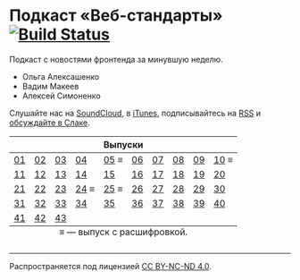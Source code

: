 # Подкаст «Веб-стандарты» [![Build Status](https://travis-ci.org/web-standards-ru/podcast.svg?branch=master)](https://travis-ci.org/web-standards-ru/podcast)

Подкаст с новостями фронтенда за минувшую неделю.

- Ольга Алексашенко
- Вадим Макеев
- Алексей Симоненко

Слушайте нас на [SoundCloud](https://soundcloud.com/web-standards), в [iTunes](https://itunes.apple.com/ru/podcast/veb-standarty/id1080500016), подписывайтесь на [RSS](http://feeds.soundcloud.com/users/soundcloud:users:202737209/sounds.rss) и [обсуждайте в Слаке](https://web-standards.slack.com/messages/podcast/).

<table>
  <caption style="caption-side: bottom">≡ — выпуск с расшифровкой.</caption>
  <thead>
    <tr>
      <th colspan="10" style="text-align: center">Выпуски</th>
    </tr>
  </thead>
  <tbody>
    <tr>
      <td><a href="episodes/episode-01.md">01</a></td>
      <td><a href="episodes/episode-02.md">02</a></td>
      <td><a href="episodes/episode-03.md">03</a></td>
      <td><a href="episodes/episode-04.md">04</a></td>
      <td><a href="episodes/episode-05.md">05</a> ≡</td>
      <td><a href="episodes/episode-06.md">06</a></td>
      <td><a href="episodes/episode-07.md">07</a></td>
      <td><a href="episodes/episode-08.md">08</a></td>
      <td><a href="episodes/episode-09.md">09</a></td>
      <td><a href="episodes/episode-10.md">10</a> ≡</td>
    </tr>
    <tr>
      <td><a href="episodes/episode-11.md">11</a></td>
      <td><a href="episodes/episode-12.md">12</a></td>
      <td><a href="episodes/episode-13.md">13</a></td>
      <td><a href="episodes/episode-14.md">14</a></td>
      <td><a href="episodes/episode-15.md">15</a></td>
      <td><a href="episodes/episode-16.md">16</a></td>
      <td><a href="episodes/episode-17.md">17</a></td>
      <td><a href="episodes/episode-18.md">18</a></td>
      <td><a href="episodes/episode-19.md">19</a></td>
      <td><a href="episodes/episode-20.md">20</a></td>
    </tr>
    <tr>
      <td><a href="episodes/episode-21.md">21</a></td>
      <td><a href="episodes/episode-22.md">22</a></td>
      <td><a href="episodes/episode-23.md">23</a></td>
      <td><a href="episodes/episode-24.md">24</a> ≡</td>
      <td><a href="episodes/episode-25.md">25</a> ≡</td>
      <td><a href="episodes/episode-26.md">26</a></td>
      <td><a href="episodes/episode-27.md">27</a></td>
      <td><a href="episodes/episode-28.md">28</a></td>
      <td><a href="episodes/episode-29.md">29</a></td>
      <td><a href="episodes/episode-30.md">30</a></td>
    </tr>
    <tr>
      <td><a href="episodes/episode-31.md">31</a></td>
      <td><a href="episodes/episode-32.md">32</a></td>
      <td><a href="episodes/episode-33.md">33</a></td>
      <td><a href="episodes/episode-34.md">34</a></td>
      <td><a href="episodes/episode-35.md">35</a></td>
      <td><a href="episodes/episode-36.md">36</a></td>
      <td><a href="episodes/episode-37.md">37</a></td>
      <td><a href="episodes/episode-38.md">38</a></td>
      <td><a href="episodes/episode-39.md">39</a></td>
      <td><a href="episodes/episode-40.md">40</a></td>
    </tr>
    <tr>
      <td><a href="episodes/episode-41.md">41</a></td>
      <td><a href="episodes/episode-42.md">42</a></td>
      <td><a href="episodes/episode-43.md">43</a></td>
      <td></td>
      <td></td>
      <td></td>
      <td></td>
      <td></td>
      <td></td>
      <td></td>
    </tr>
  </tbody>
</table>

---
Распространяется под лицензией [СС BY-NC-ND 4.0](LICENSE.md).
